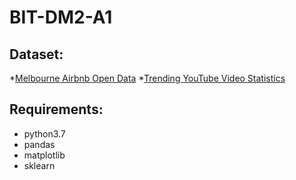 # BIT-DM2-A1



## Dataset:

*[Melbourne Airbnb Open Data](https://www.kaggle.com/tylerx/melbourne-airbnb-open-data)
*[Trending YouTube Video Statistics](https://www.kaggle.com/datasnaek/youtube-new)


## Requirements:

* python3.7
* pandas
* matplotlib
* sklearn
